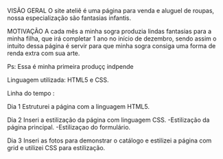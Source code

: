 VISÃO GERAL
O site ateliê é uma página para venda e aluguel de roupas, nossa especialização são fantasias infantis.

MOTIVAÇÃO
A cada mês a minha sogra produzia lindas fantasias para a minha filha, que irá completar 1 ano no início de dezembro, sendo assim o intuito dessa página é servir para que minha sogra consiga uma forma de renda extra com sua arte.

Ps: Essa é minha primeira  produçç indpende 

Linguagem utilizada: HTML5 e CSS.


Linha do tempo :


Dia 1 
Estruturei a página com a linguagem HTML5.

Dia 2 
Inseri a estilização da página com linguagem CSS.
-Estilização da página principal.
-Estilizaçao do formulário.

Dia 3 
Inseri as fotos para demonstrar o catálogo e  estilizei a página com grid e utilizei CSS para estilização.


